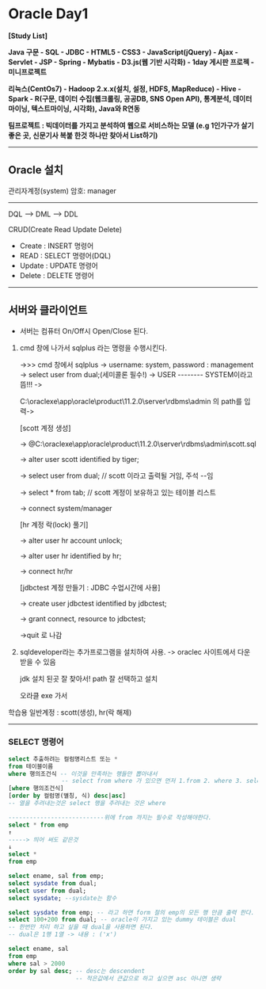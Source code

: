 # Oracle Day1

**[Study List]**

**Java 구문 - SQL - JDBC - HTML5 - CSS3 - JavaScript(jQuery) - Ajax - Servlet - JSP - Spring - Mybatis - D3.js(웹 기반 시각화) - 1day 게시판 프로젝 - 미니프로젝트**

**리눅스(CentOs7) - Hadoop 2.x.x(설치, 설정, HDFS, MapReduce) - Hive - Spark - R(구문, 데이터 수집(웹크롤링, 공공DB, SNS Open API), 통계분석, 데이터마이닝, 텍스트마이닝, 시각화), Java와 R연동**

**팀프로젝트 : 빅데이터를 가지고 분석하여 웹으로 서비스하는 모델 (e.g 1인가구가 살기 좋은 곳, 신문기사 복붙 한것 하나만 찾아서 List하기)**

----

## Oracle 설치

관리자계정(system) 암호: manager

-----------

DQL --> DML --> DDL

CRUD(Create Read Update Delete)

- Create : INSERT 명령어
- READ : SELECT 명령어(DQL)
- Update : UPDATE 명령어
- Delete : DELETE 명령어

-------

## 서버와 클라이언트

- 서버는 컴퓨터 On/Off시 Open/Close 된다.

1. cmd 창에 나가서 sqlplus 라는 명령을 수행시킨다.

   ->>> cmd 창에서 sqlplus -> username: system, password : management -> select user from dual;(세미콜론 필수!) -> USER -------- SYSTEM이라고 뜸!!! -> 

   C:\oraclexe\app\oracle\product\11.2.0\server\rdbms\admin 의 path를 입력-> 

   [scott 계정 생성]

   -> @C:\oraclexe\app\oracle\product\11.2.0\server\rdbms\admin\scott.sql

   -> alter user scott identified by tiger;

   -> select user from dual; // scott 이라고 출력될 거임, 주석 --임

   -> select * from tab;			// scott 계정이 보유하고 있는 테이블 리스트

   -> connect system/manager

   [hr 계정 락(lock) 풀기]

   -> alter user hr account unlock;

   -> alter user hr identified by hr;

   -> connect hr/hr

   [jdbctest 계정 만들기 : JDBC 수업시간에 사용]

   -> create user jdbctest identified by jdbctest;

   -> grant connect, resource to jdbctest;

   ->quit 로 나감

2. sqldeveloper라는 추가프로그램을 설치하여 사용. -> oraclec 사이트에서 다운 받을 수 있음

   jdk 설치 된곳 잘 찾아서! path 잘 선택하고 설치

   오라클 exe 가서 

학습용 일반계정 : scott(생성), hr(락 해제)

-----------

### SELECT 명령어

```sql
select 추출하려는 컬럼명리스트 또는 *
from 테이블이름
where 행의조건식 -- 이것을 만족하는 행들만 뽑아내서
			   -- select from where 가 있으면 먼저 1.from 2. where 3. select를 추출한다. 왜냐 먼저 테이블을 불러와야 데이터가 있으니까
[where 행의조건식]
[order by 컬럼명(별칭, 식) desc|asc]
-- 열을 추려내는것은 select 행을 추려내는 것은 where

---------------------------위에 from 까지는 필수로 작성해야한다.
select * from emp
↑
-----> 띄어 써도 같은것
↓
select *
from emp

select ename, sal from emp;
select sysdate from dual;
select user from dual;
select sysdate; --sysdate는 함수

select sysdate from emp; -- 라고 하면 form 절의 emp의 모든 행 만큼 출력 한다.
select 100+200 from dual; -- oracle이 가지고 있는 dummy 테이블은 dual
-- 한번만 처리 하고 싶을 때 dual을 사용하면 된다. 
-- dual은 1행 1열 -> 내용 : ('x')

select ename, sal
from emp
where sal > 2000
order by sal desc; -- desc는 descendent
                   -- 적은값에서 큰값으로 하고 싶으면 asc 아니면 생략
```


